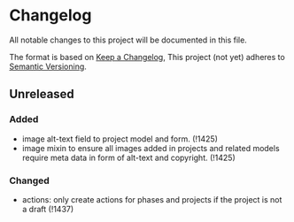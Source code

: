 # Changelog

All notable changes to this project will be documented in this file.

The format is based on [Keep a Changelog](https://keepachangelog.com/en/1.0.0/),
This project (not yet) adheres to [Semantic Versioning](https://semver.org/spec/v2.0.0.html).


## Unreleased
### Added
* image alt-text field to project model and form. (!1425)
* image mixin to ensure all images added in projects and related models require meta data in form of alt-text and copyright. (!1425)
### Changed
* actions: only create actions for phases and projects if the project is not
  a draft (!1437)
